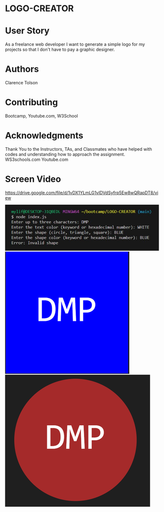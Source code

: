 # LOGO-CREATOR

# User Story
As a freelance web developer I want to generate a simple logo for my projects so that I don't have to pay a graphic designer.

# Authors
Clarence Tolson

# Contributing
Bootcamp, Youtube.com, W3School

# Acknowledgments
Thank You to the Instructors, TAs, and Classmates who have helped with codes and understanding how to approach the assignment. WS3schools.com Youtube.com 

# Screen Video

https://drive.google.com/file/d/1vDX1YLmLG1vlDVdSyfrp5Ew8wQRapDT8/view



![Invalid Shape](./examples/invalid%20shape.JPG)
![Alt text](./examples/image.png)
![Alt text](./examples/image-1.png)
